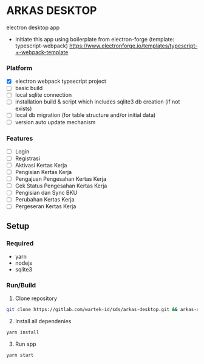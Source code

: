 # ARKAS DESKTOP
electron desktop app

- Initiate this app using boilerplate from electron-forge (template: typescript-webpack) https://www.electronforge.io/templates/typescript-+-webpack-template

### Platform
- [x] electron webpack typsecript project
- [ ] basic build
- [ ] local sqlite connection
- [ ] installation build & script which includes sqlite3 db creation (if not exists)
- [ ] local db migration (for table structure and/or initial data)
- [ ] version auto update mechanism

### Features
- [ ] Login
- [ ] Registrasi
- [ ] Aktivasi Kertas Kerja
- [ ] Pengisian Kertas Kerja
- [ ] Pengajuan Pengesahan Kertas Kerja
- [ ] Cek Status Pengesahan Kertas Kerja
- [ ] Pengisian dan Sync BKU
- [ ] Perubahan Kertas Kerja
- [ ] Pergeseran Kertas Kerja

## Setup
### Required
- yarn
- nodejs
- sqlite3

### Run/Build

1. Clone repository
```bash
git clone https://gitlab.com/wartek-id/sds/arkas-desktop.git && arkas-desktop
```

2. Install all dependenies
```bash
yarn install
```

3. Run app
```bash
yarn start
```

